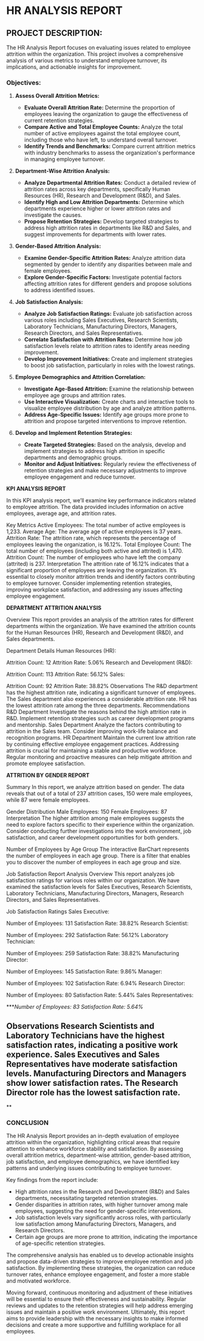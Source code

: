 
# HR ANALYSIS REPORT 

## PROJECT DESCRIPTION:

The HR Analysis Report focuses on evaluating issues related to employee attrition within the organization. This project involves a comprehensive analysis of various metrics to understand employee turnover, its implications, and actionable insights for improvement.

### Objectives:

1. **Assess Overall Attrition Metrics:**
   - **Evaluate Overall Attrition Rate:** Determine the proportion of employees leaving the organization to gauge the effectiveness of current retention strategies.
   - **Compare Active and Total Employee Counts:** Analyze the total number of active employees against the total employee count, including those who have left, to understand overall turnover.
   - **Identify Trends and Benchmarks:** Compare current attrition metrics with industry benchmarks to assess the organization's performance in managing employee turnover.

2. **Department-Wise Attrition Analysis:**
   - **Analyze Departmental Attrition Rates:** Conduct a detailed review of attrition rates across key departments, specifically Human Resources (HR), Research and Development (R&D), and Sales.
   - **Identify High and Low Attrition Departments:** Determine which departments experience higher or lower attrition rates and investigate the causes.
   - **Propose Retention Strategies:** Develop targeted strategies to address high attrition rates in departments like R&D and Sales, and suggest improvements for departments with lower rates.

3. **Gender-Based Attrition Analysis:**
   - **Examine Gender-Specific Attrition Rates:** Analyze attrition data segmented by gender to identify any disparities between male and female employees.
   - **Explore Gender-Specific Factors:** Investigate potential factors affecting attrition rates for different genders and propose solutions to address identified issues.

4. **Job Satisfaction Analysis:**
   - **Analyze Job Satisfaction Ratings:** Evaluate job satisfaction across various roles including Sales Executives, Research Scientists, Laboratory Technicians, Manufacturing Directors, Managers, Research Directors, and Sales Representatives.
   - **Correlate Satisfaction with Attrition Rates:** Determine how job satisfaction levels relate to attrition rates to identify areas needing improvement.
   - **Develop Improvement Initiatives:** Create and implement strategies to boost job satisfaction, particularly in roles with the lowest ratings.

5. **Employee Demographics and Attrition Correlation:**
   - **Investigate Age-Based Attrition:** Examine the relationship between employee age groups and attrition rates.
   - **Use Interactive Visualization:** Create charts and interactive tools to visualize employee distribution by age and analyze attrition patterns.
   - **Address Age-Specific Issues:** Identify age groups more prone to attrition and propose targeted interventions to improve retention.

6. **Develop and Implement Retention Strategies:**
   - **Create Targeted Strategies:** Based on the analysis, develop and implement strategies to address high attrition in specific departments and demographic groups.
   - **Monitor and Adjust Initiatives:** Regularly review the effectiveness of retention strategies and make necessary adjustments to improve employee engagement and reduce turnover.

**KPI ANALYSIS REPORT**

In this KPI analysis report, we’ll examine key performance indicators related to employee attrition. The data provided includes information on active employees, average age, and attrition rates.

Key Metrics
Active Employees: The total number of active employees is 1,233.
Average Age: The average age of active employees is 37 years.
Attrition Rate: The attrition rate, which represents the percentage of employees leaving the organization, is 16.12%.
Total Employee Count: The total number of employees (including both active and attrited) is 1,470.
Attrition Count: The number of employees who have left the company (attrited) is 237.
Interpretation
The attrition rate of 16.12% indicates that a significant proportion of employees are leaving the organization. It’s essential to closely monitor attrition trends and identify factors contributing to employee turnover. Consider implementing retention strategies, improving workplace satisfaction, and addressing any issues affecting employee engagement.

**DEPARTMENT ATTRITION ANALYSIS**

Overview
This report provides an analysis of the attrition rates for different departments within the organization. We have examined the attrition counts for the Human Resources (HR), Research and Development (R&D), and Sales departments.

Department Details
Human Resources (HR):

Attrition Count: 12
Attrition Rate: 5.06%
Research and Development (R&D):

Attrition Count: 113
Attrition Rate: 56.12%
Sales:

Attrition Count: 92
Attrition Rate: 38.82%
Observations
The R&D department has the highest attrition rate, indicating a significant turnover of employees.
The Sales department also experiences a considerable attrition rate.
HR has the lowest attrition rate among the three departments.
Recommendations
R&D Department
Investigate the reasons behind the high attrition rate in R&D.
Implement retention strategies such as career development programs and mentorship.
Sales Department
Analyze the factors contributing to attrition in the Sales team.
Consider improving work-life balance and recognition programs.
HR Department
Maintain the current low attrition rate by continuing effective employee engagement practices.
Addressing attrition is crucial for maintaining a stable and productive workforce. Regular monitoring and proactive measures can help mitigate attrition and promote employee satisfaction.

**ATTRITION BY GENDER REPORT**

Summary
In this report, we analyze attrition based on gender. The data reveals that out of a total of 237 attrition cases, 150 were male employees, while 87 were female employees.

Gender Distribution
Male Employees: 150
Female Employees: 87
Interpretation
The higher attrition among male employees suggests the need to explore factors specific to their experience within the organization. Consider conducting further investigations into the work environment, job satisfaction, and career development opportunities for both genders.

Number of Employees by Age Group
The interactive BarChart represents the number of employees in each age group. There is a filter that enables you to discover the number of employees in each age group and size.

Job Satisfaction Report Analysis
Overview
This report analyzes job satisfaction ratings for various roles within our organization. We have examined the satisfaction levels for Sales Executives, Research Scientists, Laboratory Technicians, Manufacturing Directors, Managers, Research Directors, and Sales Representatives.

Job Satisfaction Ratings
Sales Executive:

Number of Employees: 131
Satisfaction Rate: 38.82%
Research Scientist:

Number of Employees: 292
Satisfaction Rate: 56.12%
Laboratory Technician:

Number of Employees: 259
Satisfaction Rate: 38.82%
Manufacturing Director:

Number of Employees: 145
Satisfaction Rate: 9.86%
Manager:

Number of Employees: 102
Satisfaction Rate: 6.94%
Research Director:

Number of Employees: 80
Satisfaction Rate: 5.44%
Sales Representatives:

****Number of Employees: 83
Satisfaction Rate: 5.64%*

**Observations**
Research Scientists and Laboratory Technicians have the highest satisfaction rates, indicating a positive work experience.
Sales Executives and Sales Representatives have moderate satisfaction levels.
Manufacturing Directors and Managers show lower satisfaction rates.
The Research Director role has the lowest satisfaction rate.
---
**
### CONCLUSION

The HR Analysis Report provides an in-depth evaluation of employee attrition within the organization, highlighting critical areas that require attention to enhance workforce stability and satisfaction. By assessing overall attrition metrics, department-wise attrition, gender-based attrition, job satisfaction, and employee demographics, we have identified key patterns and underlying issues contributing to employee turnover.

Key findings from the report include:
- High attrition rates in the Research and Development (R&D) and Sales departments, necessitating targeted retention strategies.
- Gender disparities in attrition rates, with higher turnover among male employees, suggesting the need for gender-specific interventions.
- Job satisfaction levels vary significantly across roles, with particularly low satisfaction among Manufacturing Directors, Managers, and Research Directors.
- Certain age groups are more prone to attrition, indicating the importance of age-specific retention strategies.

The comprehensive analysis has enabled us to develop actionable insights and propose data-driven strategies to improve employee retention and job satisfaction. By implementing these strategies, the organization can reduce turnover rates, enhance employee engagement, and foster a more stable and motivated workforce.

Moving forward, continuous monitoring and adjustment of these initiatives will be essential to ensure their effectiveness and sustainability. Regular reviews and updates to the retention strategies will help address emerging issues and maintain a positive work environment. Ultimately, this report aims to provide leadership with the necessary insights to make informed decisions and create a more supportive and fulfilling workplace for all employees.
```

